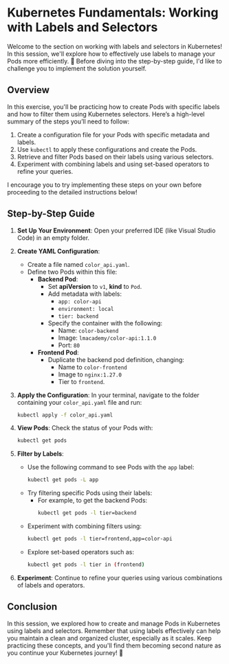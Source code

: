 # Kubernetes Fundamentals: Working with Labels and Selectors

Welcome to the section on working with labels and selectors in Kubernetes! In this session, we'll explore how to effectively use labels to manage your Pods more efficiently. 🎉 Before diving into the step-by-step guide, I'd like to challenge you to implement the solution yourself. 

## Overview

In this exercise, you'll be practicing how to create Pods with specific labels and how to filter them using Kubernetes selectors. Here’s a high-level summary of the steps you’ll need to follow:

1. Create a configuration file for your Pods with specific metadata and labels.
2. Use `kubectl` to apply these configurations and create the Pods.
3. Retrieve and filter Pods based on their labels using various selectors.
4. Experiment with combining labels and using set-based operators to refine your queries.

I encourage you to try implementing these steps on your own before proceeding to the detailed instructions below!

## Step-by-Step Guide

1. **Set Up Your Environment**: Open your preferred IDE (like Visual Studio Code) in an empty folder.
   
2. **Create YAML Configuration**:
   - Create a file named `color_api.yaml`.
   - Define two Pods within this file:
     - **Backend Pod**:
       - Set **apiVersion** to `v1`, **kind** to `Pod`.
       - Add metadata with labels:
         - `app: color-api`
         - `environment: local`
         - `tier: backend`
       - Specify the container with the following:
         - Name: `color-backend`
         - Image: `lmacademy/color-api:1.1.0`
         - Port: `80`
     - **Frontend Pod**:
       - Duplicate the backend pod definition, changing:
         - Name to `color-frontend`
         - Image to `nginx:1.27.0`
         - Tier to `frontend`.

3. **Apply the Configuration**: In your terminal, navigate to the folder containing your `color_api.yaml` file and run:
   ```bash
   kubectl apply -f color_api.yaml
   ```

4. **View Pods**: Check the status of your Pods with:
   ```bash
   kubectl get pods
   ```

5. **Filter by Labels**:
   - Use the following command to see Pods with the `app` label:
     ```bash
     kubectl get pods -L app
     ```
   - Try filtering specific Pods using their labels:
     - For example, to get the backend Pods:
       ```bash
       kubectl get pods -l tier=backend
       ```
   - Experiment with combining filters using:
     ```bash
     kubectl get pods -l tier=frontend,app=color-api
     ```
   - Explore set-based operators such as:
     ```bash
     kubectl get pods -l tier in (frontend)
     ```

6. **Experiment**: Continue to refine your queries using various combinations of labels and operators.

## Conclusion

In this session, we explored how to create and manage Pods in Kubernetes using labels and selectors. Remember that using labels effectively can help you maintain a clean and organized cluster, especially as it scales. Keep practicing these concepts, and you'll find them becoming second nature as you continue your Kubernetes journey! 🚀
